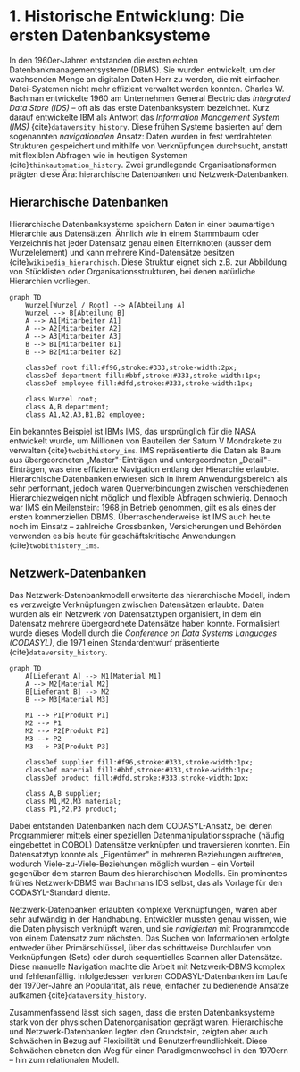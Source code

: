 # 1. Historische Entwicklung: Die ersten Datenbanksysteme

In den 1960er-Jahren entstanden die ersten echten Datenbankmanagementsysteme (DBMS). Sie wurden entwickelt, um der wachsenden Menge an digitalen Daten Herr zu werden, die mit einfachen Datei-Systemen nicht mehr effizient verwaltet werden konnten. Charles W. Bachman entwickelte 1960 am Unternehmen General Electric das *Integrated Data Store (IDS)* – oft als das erste Datenbanksystem bezeichnet. Kurz darauf entwickelte IBM als Antwort das *Information Management System (IMS)* {cite}`dataversity_history`. Diese frühen Systeme basierten auf dem sogenannten *navigationalen* Ansatz: Daten wurden in fest verdrahteten Strukturen gespeichert und mithilfe von Verknüpfungen durchsucht, anstatt mit flexiblen Abfragen wie in heutigen Systemen {cite}`thinkautomation_history`. Zwei grundlegende Organisationsformen prägten diese Ära: hierarchische Datenbanken und Netzwerk-Datenbanken.

## Hierarchische Datenbanken 
Hierarchische Datenbanksysteme speichern Daten in einer baumartigen Hierarchie aus Datensätzen. Ähnlich wie in einem Stammbaum oder Verzeichnis hat jeder Datensatz genau einen Elternknoten (ausser dem Wurzelelement) und kann mehrere Kind-Datensätze besitzen {cite}`wikipedia_hierarchisch`. Diese Struktur eignet sich z.B. zur Abbildung von Stücklisten oder Organisationsstrukturen, bei denen natürliche Hierarchien vorliegen. 

```{mermaid}
graph TD
    Wurzel[Wurzel / Root] --> A[Abteilung A]
    Wurzel --> B[Abteilung B]
    A --> A1[Mitarbeiter A1]
    A --> A2[Mitarbeiter A2]
    A --> A3[Mitarbeiter A3]
    B --> B1[Mitarbeiter B1]
    B --> B2[Mitarbeiter B2]
    
    classDef root fill:#f96,stroke:#333,stroke-width:2px;
    classDef department fill:#bbf,stroke:#333,stroke-width:1px;
    classDef employee fill:#dfd,stroke:#333,stroke-width:1px;
    
    class Wurzel root;
    class A,B department;
    class A1,A2,A3,B1,B2 employee;
```

Ein bekanntes Beispiel ist IBMs IMS, das ursprünglich für die NASA entwickelt wurde, um Millionen von Bauteilen der Saturn V Mondrakete zu verwalten {cite}`twobithistory_ims`. IMS repräsentierte die Daten als Baum aus übergeordneten „Master"-Einträgen und untergeordneten „Detail"-Einträgen, was eine effiziente Navigation entlang der Hierarchie erlaubte. Hierarchische Datenbanken erwiesen sich in ihrem Anwendungsbereich als sehr performant, jedoch waren Querverbindungen zwischen verschiedenen Hierarchiezweigen nicht möglich und flexible Abfragen schwierig. Dennoch war IMS ein Meilenstein: 1968 in Betrieb genommen, gilt es als eines der ersten kommerziellen DBMS. Überraschenderweise ist IMS auch heute noch im Einsatz – zahlreiche Grossbanken, Versicherungen und Behörden verwenden es bis heute für geschäftskritische Anwendungen {cite}`twobithistory_ims`.

## Netzwerk-Datenbanken 
Das Netzwerk-Datenbankmodell erweiterte das hierarchische Modell, indem es verzweigte Verknüpfungen zwischen Datensätzen erlaubte. Daten wurden als ein Netzwerk von Datensatztypen organisiert, in dem ein Datensatz mehrere übergeordnete Datensätze haben konnte. Formalisiert wurde dieses Modell durch die *Conference on Data Systems Languages (CODASYL)*, die 1971 einen Standardentwurf präsentierte {cite}`dataversity_history`. 

```{mermaid}
graph TD
    A[Lieferant A] --> M1[Material M1]
    A --> M2[Material M2]
    B[Lieferant B] --> M2
    B --> M3[Material M3]
    
    M1 --> P1[Produkt P1]
    M2 --> P1
    M2 --> P2[Produkt P2]
    M3 --> P2
    M3 --> P3[Produkt P3]
    
    classDef supplier fill:#f96,stroke:#333,stroke-width:1px;
    classDef material fill:#bbf,stroke:#333,stroke-width:1px;
    classDef product fill:#dfd,stroke:#333,stroke-width:1px;
    
    class A,B supplier;
    class M1,M2,M3 material;
    class P1,P2,P3 product;
```

Dabei entstanden Datenbanken nach dem CODASYL-Ansatz, bei denen Programmierer mittels einer speziellen Datenmanipulationssprache (häufig eingebettet in COBOL) Datensätze verknüpfen und traversieren konnten. Ein Datensatztyp konnte als „Eigentümer" in mehreren Beziehungen auftreten, wodurch Viele-zu-Viele-Beziehungen möglich wurden – ein Vorteil gegenüber dem starren Baum des hierarchischen Modells. Ein prominentes frühes Netzwerk-DBMS war Bachmans IDS selbst, das als Vorlage für den CODASYL-Standard diente.

Netzwerk-Datenbanken erlaubten komplexe Verknüpfungen, waren aber sehr aufwändig in der Handhabung. Entwickler mussten genau wissen, wie die Daten physisch verknüpft waren, und sie *navigierten* mit Programmcode von einem Datensatz zum nächsten. Das Suchen von Informationen erfolgte entweder über Primärschlüssel, über das schrittweise Durchlaufen von Verknüpfungen (Sets) oder durch sequentielles Scannen aller Datensätze. Diese manuelle Navigation machte die Arbeit mit Netzwerk-DBMS komplex und fehleranfällig. Infolgedessen verloren CODASYL-Datenbanken im Laufe der 1970er-Jahre an Popularität, als neue, einfacher zu bedienende Ansätze aufkamen {cite}`dataversity_history`.

Zusammenfassend lässt sich sagen, dass die ersten Datenbanksysteme stark von der physischen Datenorganisation geprägt waren. Hierarchische und Netzwerk-Datenbanken legten den Grundstein, zeigten aber auch Schwächen in Bezug auf Flexibilität und Benutzerfreundlichkeit. Diese Schwächen ebneten den Weg für einen Paradigmenwechsel in den 1970ern – hin zum relationalen Modell.
